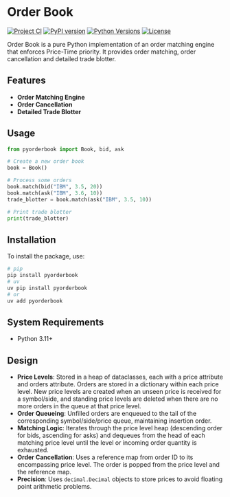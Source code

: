 # Order Book
[![Project CI](https://github.com/zkhorozianbc/pyorderbook/actions/workflows/project-ci.yml/badge.svg)](https://github.com/zkhorozianbc/pyorderbook/actions/workflows/project-ci.yml)
[![PyPI version](https://img.shields.io/pypi/v/pyorderbook.svg)](https://pypi.org/project/pyorderbook/)
[![Python Versions](https://img.shields.io/pypi/pyversions/pyorderbook.svg)](https://pypi.org/project/pyorderbook/)
[![License](https://img.shields.io/github/license/zkhorozianbc/pyorderbook.svg)](https://github.com/zkhorozianbc/pyorderbook/blob/main/LICENSE)

Order Book is a pure Python implementation of an order matching engine that enforces Price-Time priority. It provides order matching, order cancellation and detailed trade blotter.

## Features

- **Order Matching Engine**
- **Order Cancellation**
- **Detailed Trade Blotter**

## Usage

```python
from pyorderbook import Book, bid, ask

# Create a new order book
book = Book()

# Process some orders
book.match(bid("IBM", 3.5, 20))
book.match(ask("IBM", 3.6, 10))
trade_blotter = book.match(ask("IBM", 3.5, 10))

# Print trade blotter
print(trade_blotter)
```

## Installation

To install the package, use:

```sh
# pip
pip install pyorderbook
# uv
uv pip install pyorderbook
# or 
uv add pyorderbook
```

## System Requirements
- Python 3.11+


## Design

- **Price Levels**: Stored in a heap of dataclasses, each with a price attribute and orders attribute. Orders are stored in a dictionary within each price level. New price levels are created when an unseen price is received for a symbol/side, and standing price levels are deleted when there are no more orders in the queue at that price level.
- **Order Queueing**: Unfilled orders are enqueued to the tail of the corresponding symbol/side/price queue, maintaining insertion order.
- **Matching Logic**: Iterates through the price level heap (descending order for bids, ascending for asks) and dequeues from the head of each matching price level until the level or incoming order quantity is exhausted.
- **Order Cancellation**: Uses a reference map from order ID to its encompassing price level. The order is popped from the price level and the reference map.
- **Precision**: Uses `decimal.Decimal` objects to store prices to avoid floating point arithmetic problems.
